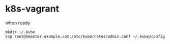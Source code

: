 # k8s-vagrant
when ready

```shell
mkdir ~/.kube
scp root@kmaster.example.com:/etc/kubernetes/admin.conf ~/.kube/config
```
